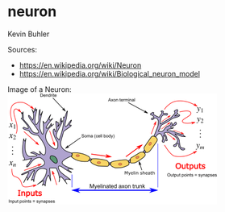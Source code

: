 # neuron

Kevin Buhler

Sources:

- https://en.wikipedia.org/wiki/Neuron
- https://en.wikipedia.org/wiki/Biological_neuron_model

Image of a Neuron: ![Here](./neuron_img.png "Here")
